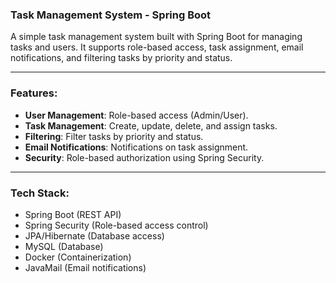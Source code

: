 
### **Task Management System - Spring Boot**

A simple task management system built with Spring Boot for managing tasks and users. It supports role-based access, task assignment, email notifications, and filtering tasks by priority and status.

---

### **Features**:
- **User Management**: Role-based access (Admin/User).
- **Task Management**: Create, update, delete, and assign tasks.
- **Filtering**: Filter tasks by priority and status.
- **Email Notifications**: Notifications on task assignment.
- **Security**: Role-based authorization using Spring Security.

---

### **Tech Stack**:
- Spring Boot (REST API)
- Spring Security (Role-based access control)
- JPA/Hibernate (Database access)
- MySQL (Database)
- Docker (Containerization)
- JavaMail (Email notifications)
